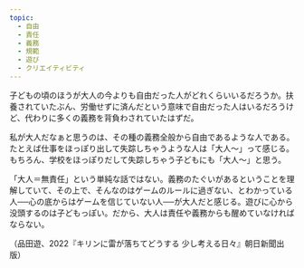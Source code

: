 ```yaml
---
topic:
  - 自由
  - 責任
  - 義務
  - 規範
  - 遊び
  - クリエイティビティ
---
```

子どもの頃のほうが大人の今よりも自由だった人がどれくらいいるだろうか。扶養されていたぶん、労働せずに済んだという意味で自由だった人はいるだろうけど、代わりに多くの義務を背負わされていたはずだ。

私が大人だなぁと思うのは、その種の義務全般から自由であるような人である。たとえば仕事をほっぽり出して失踪しちゃうような人は「大人〜」って感じる。もちろん、学校をほっぽりだして失踪しちゃう子どもにも「大人〜」と思う。

「大人＝無責任」という単純な話ではない。義務のたぐいがあるということを理解していて、その上で、そんなのはゲームのルールに過ぎない、とわかっている人──心の底からはゲームを信じていない人──が大人だと感じる。遊びに心から没頭するのは子どもっぽい。だから、大人は責任や義務からも醒めていなければならない。

（品田遊、2022『キリンに雷が落ちてどうする 少し考える日々』朝日新聞出版）